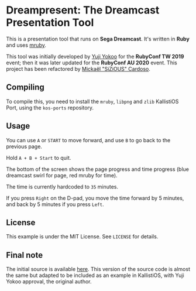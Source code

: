 # Dreampresent: The Dreamcast Presentation Tool

This is a presentation tool that runs on **Sega Dreamcast**. It's written in 
**Ruby** and uses [mruby](https://mruby.org/).

This tool was initially developed by [Yuji Yokoo](https://github.com/yujiyokoo) 
for the **RubyConf TW 2019** event; then it was later updated for the
**RubyConf AU 2020** event. This project has been refactored by [Mickaël 
"SiZiOUS" Cardoso](https://github.com/sizious).

## Compiling

To compile this, you need to install the `mruby`, `libpng` and `zlib` KallistiOS
Port, using the `kos-ports` repository.

## Usage

You can use `A` or `START` to move forward, and use `B` to go back to the
previous page.

Hold `A + B + Start` to quit.

The bottom of the screen shows the page progress and time progress (blue
dreamcast swirl for page, red mruby for time).

The time is currently hardcoded to `35` minutes.

If you press `Right` on the D-pad, you move the time forward by 5 minutes,
and back by 5 minutes if you press `Left`.

## License

This example is under the MIT License. See `LICENSE` for details.

## Final note

The initial source is available [here](https://github.com/yujiyokoo/dreampresent).
This version of the source code is almost the same but adapted to be included as
an example in KallistiOS, with Yuji Yokoo approval, the original author.
